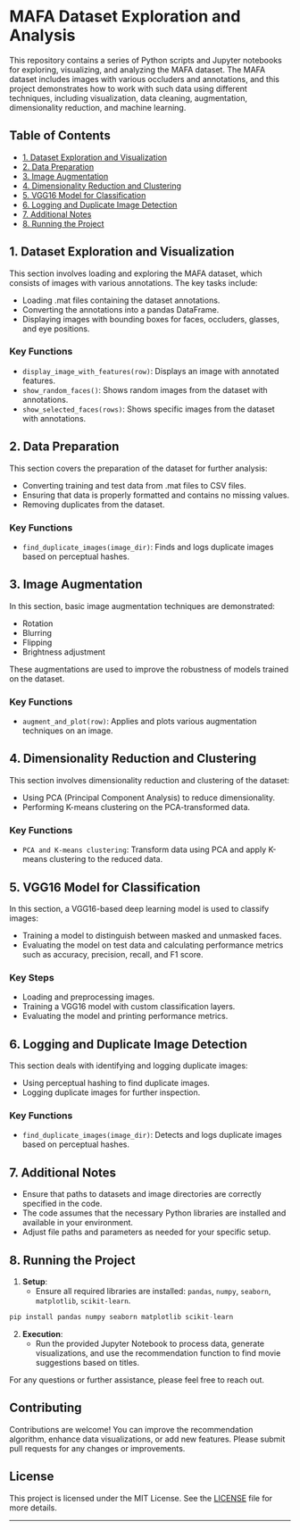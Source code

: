 # MAFA Dataset Exploration and Analysis

This repository contains a series of Python scripts and Jupyter notebooks for exploring, visualizing, and analyzing the MAFA dataset. The MAFA dataset includes images with various occluders and annotations, and this project demonstrates how to work with such data using different techniques, including visualization, data cleaning, augmentation, dimensionality reduction, and machine learning.

## Table of Contents

- [1. Dataset Exploration and Visualization](#1-dataset-exploration-and-visualization)
- [2. Data Preparation](#2-data-preparation)
- [3. Image Augmentation](#3-image-augmentation)
- [4. Dimensionality Reduction and Clustering](#4-dimensionality-reduction-and-clustering)
- [5. VGG16 Model for Classification](#5-vgg16-model-for-classification)
- [6. Logging and Duplicate Image Detection](#6-logging-and-duplicate-image-detection)
- [7. Additional Notes](#7-additional-notes)
- [8. Running the Project](#8-running-the-project)

## 1. Dataset Exploration and Visualization

This section involves loading and exploring the MAFA dataset, which consists of images with various annotations. The key tasks include:

- Loading .mat files containing the dataset annotations.
- Converting the annotations into a pandas DataFrame.
- Displaying images with bounding boxes for faces, occluders, glasses, and eye positions.

### Key Functions

- `display_image_with_features(row)`: Displays an image with annotated features.
- `show_random_faces()`: Shows random images from the dataset with annotations.
- `show_selected_faces(rows)`: Shows specific images from the dataset with annotations.

## 2. Data Preparation

This section covers the preparation of the dataset for further analysis:

- Converting training and test data from .mat files to CSV files.
- Ensuring that data is properly formatted and contains no missing values.
- Removing duplicates from the dataset.

### Key Functions

- `find_duplicate_images(image_dir)`: Finds and logs duplicate images based on perceptual hashes.

## 3. Image Augmentation

In this section, basic image augmentation techniques are demonstrated:

- Rotation
- Blurring
- Flipping
- Brightness adjustment

These augmentations are used to improve the robustness of models trained on the dataset.

### Key Functions

- `augment_and_plot(row)`: Applies and plots various augmentation techniques on an image.

## 4. Dimensionality Reduction and Clustering

This section involves dimensionality reduction and clustering of the dataset:

- Using PCA (Principal Component Analysis) to reduce dimensionality.
- Performing K-means clustering on the PCA-transformed data.

### Key Functions

- `PCA and K-means clustering`: Transform data using PCA and apply K-means clustering to the reduced data.

## 5. VGG16 Model for Classification

In this section, a VGG16-based deep learning model is used to classify images:

- Training a model to distinguish between masked and unmasked faces.
- Evaluating the model on test data and calculating performance metrics such as accuracy, precision, recall, and F1 score.

### Key Steps

- Loading and preprocessing images.
- Training a VGG16 model with custom classification layers.
- Evaluating the model and printing performance metrics.

## 6. Logging and Duplicate Image Detection

This section deals with identifying and logging duplicate images:

- Using perceptual hashing to find duplicate images.
- Logging duplicate images for further inspection.

### Key Functions

- `find_duplicate_images(image_dir)`: Detects and logs duplicate images based on perceptual hashes.

## 7. Additional Notes

- Ensure that paths to datasets and image directories are correctly specified in the code.
- The code assumes that the necessary Python libraries are installed and available in your environment.
- Adjust file paths and parameters as needed for your specific setup.

## 8. Running the Project

1. **Setup**:
   - Ensure all required libraries are installed: `pandas`, `numpy`, `seaborn`, `matplotlib`, `scikit-learn`.
  
```python
pip install pandas numpy seaborn matplotlib scikit-learn
```

2. **Execution**:
   - Run the provided Jupyter Notebook to process data, generate visualizations, and use the recommendation function to find movie suggestions based on titles.

For any questions or further assistance, please feel free to reach out.

## Contributing

Contributions are welcome! You can improve the recommendation algorithm, enhance data visualizations, or add new features. Please submit pull requests for any changes or improvements.

## License

This project is licensed under the MIT License. See the [LICENSE](LICENSE) file for more details.

---

